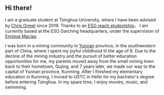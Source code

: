 ## Hi there! 

I am a graduate student at Tsinghua University, where I have been advised by [Chris Ormel](http://i.astro.tsinghua.edu.cn/~cormel/NewSite/) since 2019. Thanks to an [ESO reach studentship](http://www.eso.org/sci/activities/fellowships-and-studentships/FeSt-overview/ESOstudentship.html)， I am currently based at the ESO Garching headquarters, under the supervision of [Enrique Macías](https://sites.google.com/view/emacias/home).

I was born in a mining community in [Yunnan](https://en.wikipedia.org/wiki/Yunnan) province, in the southwestern part of China, where I spent my joyful childhood til the age of 8. Due to the decline of the mining industry and the pursuit of better education opportunities for me, my parents moved away from the small mining town back to their hometown, Qujing, and 7 years later, we made our way to the capital of Yunnan province, Kunming. After I finished my elementary education in Kunming, I moved to USTC in Hefei for my bachelor's degree before entering Tsinghua. In my spare time, I enjoy movies, music, and swimming.